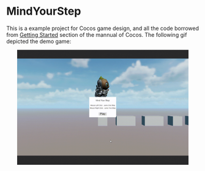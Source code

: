 # MindYourStep

This is a example project for Cocos game design, and all the code borrowed from [Getting Started](https://docs.cocos.com/creator/3.1/manual/zh/getting-started/first-game/) section of the mannual of Cocos. The following gif depicted the demo game:
<div align=center>
    <img src="images\cocos_mindyourstep.gif" alt="MindYourStep" height="300" />
</div>
